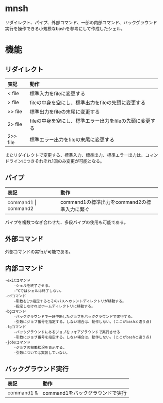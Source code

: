 # mnsh

リダイレクト、パイプ、外部コマンド、一部の内部コマンド、バックグラウンド実行を操作できる小規模なbashを参考にして作成したシェル。

# 機能

## リダイレクト
|表記       |動作                                                       |
|:----------|:----------------------------------------------------------|
|\< file    |標準入力をfileに変更する                                   |
|\> file    |fileの中身を空にし、標準出力をfileの先頭に変更する         |
|\>\> file  |標準出力をfileの末尾に変更する                             |
|2\> file   |fileの中身を空にし、標準エラー出力をfileの先頭に変更する   |
|2\>\> file |標準エラー出力をfileの末尾に変更する                       |
またリダイレクトで変更する、標準入力、標準出力、標準エラー出力は、コマンドラインにつきそれぞれ1回のみ変更が可能となる。

## パイプ
|表記|動作|
|:---|:---|
|command1 \| command2|command1の標準出力をcommand2の標準入力に繋ぐ|
パイプを複数つなぎ合わせた、多段パイプの使用も可能である。

## 外部コマンド
外部コマンドの実行が可能である。

## 内部コマンド
    -exitコマンド
        -シェルを終了させる。
        -^Cではシェルは終了しない。
    -cdコマンド
        -引数を1つ指定するとそのパスへカレントディレクトリが移動する。
        -指定しなければホームディレクトリに移動する。
    -bgコマンド
        -バックグラウンドで一時中断したジョブをバックグラウンドで実行する。
        -引数にジョブ番号を指定する。しない場合は、動作しない。(ここがbashと違う点)
    -fgコマンド
        -バックグラウンドにあるジョブをフォアグラウンドで実行させる
        -引数にジョブ番号を指定する。しない場合は、動作しない。(ここがbashと違う点)
    -jobsコマンド
        -ジョブの稼働状況を表示する。
        -引数については実装していない。

## バックグラウンド実行
|表記|動作|
|:---|:---|
|command1 &|command1をバックグラウンドで実行|